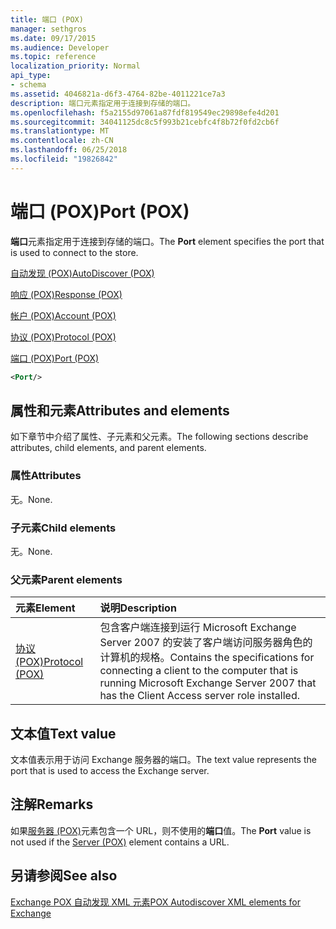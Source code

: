 ```yaml
---
title: 端口 (POX)
manager: sethgros
ms.date: 09/17/2015
ms.audience: Developer
ms.topic: reference
localization_priority: Normal
api_type:
- schema
ms.assetid: 4046821a-d6f3-4764-82be-4011221ce7a3
description: 端口元素指定用于连接到存储的端口。
ms.openlocfilehash: f5a2155d97061a87fdf819549ec29898efe4d201
ms.sourcegitcommit: 34041125dc8c5f993b21cebfc4f8b72f0fd2cb6f
ms.translationtype: MT
ms.contentlocale: zh-CN
ms.lasthandoff: 06/25/2018
ms.locfileid: "19826842"
---
```

# <a name="port-pox"></a><span data-ttu-id="57f8a-103">端口 (POX)</span><span class="sxs-lookup"><span data-stu-id="57f8a-103">Port (POX)</span></span>

<span data-ttu-id="57f8a-104">**端口**元素指定用于连接到存储的端口。</span><span class="sxs-lookup"><span data-stu-id="57f8a-104">The **Port** element specifies the port that is used to connect to the store.</span></span> 
  
[<span data-ttu-id="57f8a-105">自动发现 (POX)</span><span class="sxs-lookup"><span data-stu-id="57f8a-105">AutoDiscover (POX)</span></span>](autodiscover-pox.md)
  
[<span data-ttu-id="57f8a-106">响应 (POX)</span><span class="sxs-lookup"><span data-stu-id="57f8a-106">Response (POX)</span></span>](response-pox.md)
  
[<span data-ttu-id="57f8a-107">帐户 (POX)</span><span class="sxs-lookup"><span data-stu-id="57f8a-107">Account (POX)</span></span>](account-pox.md)
  
[<span data-ttu-id="57f8a-108">协议 (POX)</span><span class="sxs-lookup"><span data-stu-id="57f8a-108">Protocol (POX)</span></span>](protocol-pox.md)
  
[<span data-ttu-id="57f8a-109">端口 (POX)</span><span class="sxs-lookup"><span data-stu-id="57f8a-109">Port (POX)</span></span>](port-pox.md)
  
```xml
<Port/>
```

## <a name="attributes-and-elements"></a><span data-ttu-id="57f8a-110">属性和元素</span><span class="sxs-lookup"><span data-stu-id="57f8a-110">Attributes and elements</span></span>

<span data-ttu-id="57f8a-111">如下章节中介绍了属性、子元素和父元素。</span><span class="sxs-lookup"><span data-stu-id="57f8a-111">The following sections describe attributes, child elements, and parent elements.</span></span>
  
### <a name="attributes"></a><span data-ttu-id="57f8a-112">属性</span><span class="sxs-lookup"><span data-stu-id="57f8a-112">Attributes</span></span>

<span data-ttu-id="57f8a-113">无。</span><span class="sxs-lookup"><span data-stu-id="57f8a-113">None.</span></span>
  
### <a name="child-elements"></a><span data-ttu-id="57f8a-114">子元素</span><span class="sxs-lookup"><span data-stu-id="57f8a-114">Child elements</span></span>

<span data-ttu-id="57f8a-115">无。</span><span class="sxs-lookup"><span data-stu-id="57f8a-115">None.</span></span>
  
### <a name="parent-elements"></a><span data-ttu-id="57f8a-116">父元素</span><span class="sxs-lookup"><span data-stu-id="57f8a-116">Parent elements</span></span>

|<span data-ttu-id="57f8a-117">**元素**</span><span class="sxs-lookup"><span data-stu-id="57f8a-117">**Element**</span></span>|<span data-ttu-id="57f8a-118">**说明**</span><span class="sxs-lookup"><span data-stu-id="57f8a-118">**Description**</span></span>|
|:-----|:-----|
|[<span data-ttu-id="57f8a-119">协议 (POX)</span><span class="sxs-lookup"><span data-stu-id="57f8a-119">Protocol (POX)</span></span>](protocol-pox.md) <br/> |<span data-ttu-id="57f8a-120">包含客户端连接到运行 Microsoft Exchange Server 2007 的安装了客户端访问服务器角色的计算机的规格。</span><span class="sxs-lookup"><span data-stu-id="57f8a-120">Contains the specifications for connecting a client to the computer that is running Microsoft Exchange Server 2007 that has the Client Access server role installed.</span></span>  <br/> |
   
## <a name="text-value"></a><span data-ttu-id="57f8a-121">文本值</span><span class="sxs-lookup"><span data-stu-id="57f8a-121">Text value</span></span>

<span data-ttu-id="57f8a-122">文本值表示用于访问 Exchange 服务器的端口。</span><span class="sxs-lookup"><span data-stu-id="57f8a-122">The text value represents the port that is used to access the Exchange server.</span></span>
  
## <a name="remarks"></a><span data-ttu-id="57f8a-123">注解</span><span class="sxs-lookup"><span data-stu-id="57f8a-123">Remarks</span></span>

<span data-ttu-id="57f8a-124">如果[服务器 (POX)](server-pox.md)元素包含一个 URL，则不使用的**端口**值。</span><span class="sxs-lookup"><span data-stu-id="57f8a-124">The **Port** value is not used if the [Server (POX)](server-pox.md) element contains a URL.</span></span> 
  
## <a name="see-also"></a><span data-ttu-id="57f8a-125">另请参阅</span><span class="sxs-lookup"><span data-stu-id="57f8a-125">See also</span></span>



[<span data-ttu-id="57f8a-126">Exchange POX 自动发现 XML 元素</span><span class="sxs-lookup"><span data-stu-id="57f8a-126">POX Autodiscover XML elements for Exchange</span></span>](pox-autodiscover-xml-elements-for-exchange.md)

